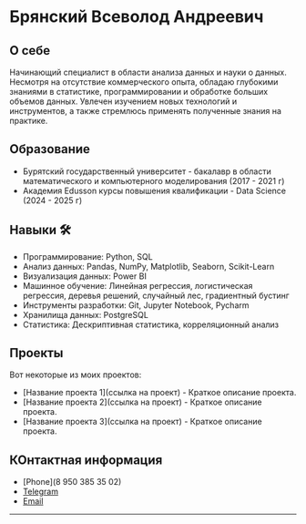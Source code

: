 # Брянский Всеволод Андреевич

## О себе

Начинающий специалист в области анализа данных и науки о данных. Несмотря на отсутствие коммерческого опыта, обладаю глубокими знаниями в статистике, программировании и обработке больших объемов данных. Увлечен изучением новых технологий и инструментов, а также стремлюсь применять полученные знания на практике. 

## Образование

- Бурятский государственный университет - бакалавр в области математического и компьютерного моделирования (2017 - 2021 г)
- Академия Edusson курсы повышения квалификации - Data Science (2024 - 2025 г)

## Навыки 🛠️

- Программирование: Python, SQL
- Анализ данных: Pandas, NumPy, Matplotlib, Seaborn, Scikit-Learn
- Визуализация данных: Power BI
- Машинное обучение: Линейная регрессия, логистическая регрессия, деревья решений, случайный лес, градиентный бустинг
- Инструменты разработки: Git, Jupyter Notebook, Pycharm
- Хранилища данных: PostgreSQL
- Статистика: Дескриптивная статистика, корреляционный анализ

## Проекты

Вот некоторые из моих проектов:

- [Название проекта 1](ссылка на проект) - Краткое описание проекта.
- [Название проекта 2](ссылка на проект) - Краткое описание проекта.
- [Название проекта 3](ссылка на проект) - Краткое описание проекта.

## КОнтактная информация

- [Phone](8 950 385 35 02)
- [Telegram](@vsevolodandreewitch)
- [Email](v.bryansckiy@yandex.ru)

---
